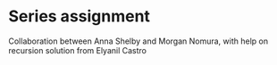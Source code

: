 # Series assignment
Collaboration between Anna Shelby and Morgan Nomura, with help on recursion solution from Elyanil Castro